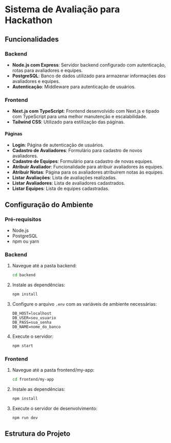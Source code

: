 # Sistema de Avaliação para Hackathon

## Funcionalidades

### Backend

- **Node.js com Express**: Servidor backend configurado com autenticação, rotas para avaliadores e equipes.
- **PostgreSQL**: Banco de dados utilizado para armazenar informações dos avaliadores e equipes.
- **Autenticação**: Middleware para autenticação de usuários.

### Frontend

- **Next.js com TypeScript**: Frontend desenvolvido com Next.js e tipado com TypeScript para uma melhor manutenção e escalabilidade.
- **Tailwind CSS**: Utilizado para estilização das páginas.

#### Páginas

- **Login**: Página de autenticação de usuários.
- **Cadastro de Avaliadores**: Formulário para cadastro de novos avaliadores.
- **Cadastro de Equipes**: Formulário para cadastro de novas equipes.
- **Atribuir Avaliador**: Funcionalidade para atribuir avaliadores às equipes.
- **Atribuir Notas**: Página para os avaliadores atribuirem notas às equipes.
- **Listar Avaliações**: Lista de avaliações realizadas.
- **Listar Avaliadores**: Lista de avaliadores cadastrados.
- **Listar Equipes**: Lista de equipes cadastradas.

## Configuração do Ambiente

### Pré-requisitos

- Node.js
- PostgreSQL
- npm ou yarn

### Backend

1. Navegue até a pasta backend:
    ```sh
    cd backend
    ```

2. Instale as dependências:
    ```sh
    npm install
    ```

3. Configure o arquivo `.env` com as variáveis de ambiente necessárias:
    ```env
    DB_HOST=localhost
    DB_USER=seu_usuario
    DB_PASS=sua_senha
    DB_NAME=nome_do_banco
    ```

4. Execute o servidor:
    ```sh
    npm start
    ```

### Frontend

1. Navegue até a pasta frontend/my-app:
    ```sh
    cd frontend/my-app
    ```

2. Instale as dependências:
    ```sh
    npm install
    ```

3. Execute o servidor de desenvolvimento:
    ```sh
    npm run dev
    ```

## Estrutura do Projeto

